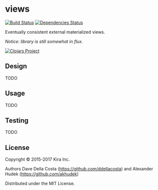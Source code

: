 # views
[![Build Status](https://travis-ci.org/kirasystems/views.svg?branch=master)](https://travis-ci.org/kirasystems/views)
[![Dependencies Status](https://jarkeeper.com/kirasystems/views/status.svg)](https://jarkeeper.com/kirasystems/views)

Eventually consistent external materialized views.

*Notice: library is still somewhat in flux.*

[![Clojars Project](http://clojars.org/kirasystems/views/latest-version.svg)](http://clojars.org/kirasystems/views)


## Design

TODO

## Usage

TODO

## Testing

TODO

## License

Copyright © 2015-2017 Kira Inc.

Authors Dave Della Costa (https://github.com/ddellacosta) and Alexander Hudek (https://github.com/akhudek)

Distributed under the MIT License.
